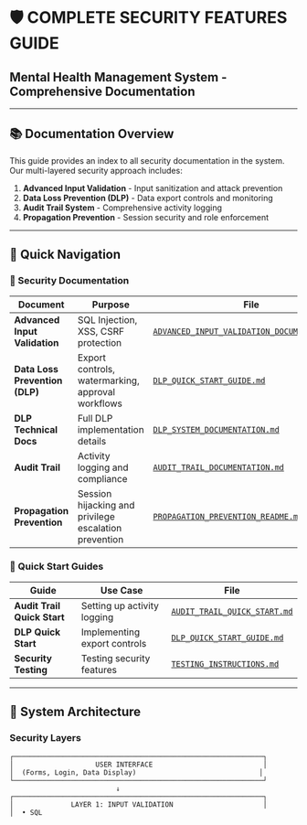 # 🛡️ COMPLETE SECURITY FEATURES GUIDE

## Mental Health Management System - Comprehensive Documentation

---

## 📚 **Documentation Overview**

This guide provides an index to all security documentation in the system. Our multi-layered security approach includes:

1. **Advanced Input Validation** - Input sanitization and attack prevention
2. **Data Loss Prevention (DLP)** - Data export controls and monitoring
3. **Audit Trail System** - Comprehensive activity logging
4. **Propagation Prevention** - Session security and role enforcement

---

## 📖 **Quick Navigation**

### **🔐 Security Documentation**

| Document | Purpose | File |
|----------|---------|------|
| **Advanced Input Validation** | SQL Injection, XSS, CSRF protection | [`ADVANCED_INPUT_VALIDATION_DOCUMENTATION.md`](ADVANCED_INPUT_VALIDATION_DOCUMENTATION.md) |
| **Data Loss Prevention (DLP)** | Export controls, watermarking, approval workflows | [`DLP_QUICK_START_GUIDE.md`](DLP_QUICK_START_GUIDE.md) |
| **DLP Technical Docs** | Full DLP implementation details | [`DLP_SYSTEM_DOCUMENTATION.md`](DLP_SYSTEM_DOCUMENTATION.md) |
| **Audit Trail** | Activity logging and compliance | [`AUDIT_TRAIL_DOCUMENTATION.md`](AUDIT_TRAIL_DOCUMENTATION.md) |
| **Propagation Prevention** | Session hijacking and privilege escalation prevention | [`PROPAGATION_PREVENTION_README.md`](PROPAGATION_PREVENTION_README.md) |

### **🚀 Quick Start Guides**

| Guide | Use Case | File |
|-------|----------|------|
| **Audit Trail Quick Start** | Setting up activity logging | [`AUDIT_TRAIL_QUICK_START.md`](AUDIT_TRAIL_QUICK_START.md) |
| **DLP Quick Start** | Implementing export controls | [`DLP_QUICK_START_GUIDE.md`](DLP_QUICK_START_GUIDE.md) |
| **Security Testing** | Testing security features | [`TESTING_INSTRUCTIONS.md`](TESTING_INSTRUCTIONS.md) |

---

## 🎯 **System Architecture**

### **Security Layers**

```
┌─────────────────────────────────────────────────────────────┐
│                    USER INTERFACE                           │
│  (Forms, Login, Data Display)                              │
└─────────────────────────────────────────────────────────────┘
                          ↓
┌─────────────────────────────────────────────────────────────┐
│              LAYER 1: INPUT VALIDATION                      │
│  • SQL